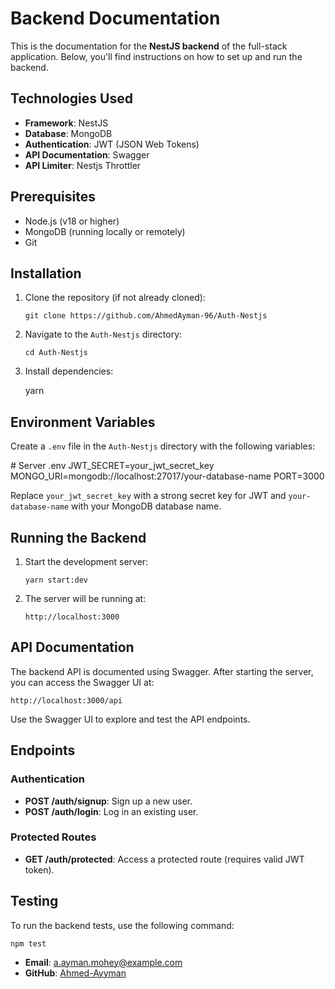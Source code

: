 # Backend Documentation

This is the documentation for the **NestJS backend** of the full-stack application. Below, you'll find instructions on how to set up and run the backend.

## Technologies Used

- **Framework**: NestJS
- **Database**: MongoDB
- **Authentication**: JWT (JSON Web Tokens)
- **API Documentation**: Swagger
- **API Limiter**: Nestjs Throttler

## Prerequisites

- Node.js (v18 or higher)
- MongoDB (running locally or remotely)
- Git

## Installation

1.  Clone the repository (if not already cloned):

        git clone https://github.com/AhmedAyman-96/Auth-Nestjs

2.  Navigate to the `Auth-Nestjs` directory:

        cd Auth-Nestjs

3.  Install dependencies:

    yarn

## Environment Variables

Create a `.env` file in the `Auth-Nestjs` directory with the following variables:

\# Server .env
JWT_SECRET=your_jwt_secret_key
MONGO_URI=mongodb://localhost:27017/your-database-name
PORT=3000

Replace `your_jwt_secret_key` with a strong secret key for JWT and `your-database-name` with your MongoDB database name.

## Running the Backend

1.  Start the development server:

        yarn start:dev

2.  The server will be running at:

        http://localhost:3000

## API Documentation

The backend API is documented using Swagger. After starting the server, you can access the Swagger UI at:

    http://localhost:3000/api

Use the Swagger UI to explore and test the API endpoints.

## Endpoints

### Authentication

- **POST /auth/signup**: Sign up a new user.
- **POST /auth/login**: Log in an existing user.

### Protected Routes

- **GET /auth/protected**: Access a protected route (requires valid JWT token).

## Testing

To run the backend tests, use the following command:

    npm test

- **Email**: a.ayman.mohey@example.com
- **GitHub**: [Ahmed-Ayyman](https://github.com/AhmedAyman-96)

